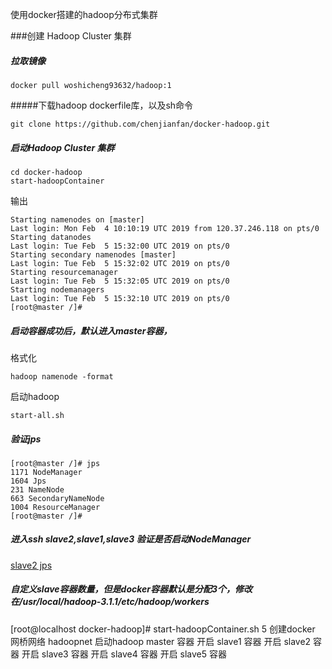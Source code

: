 
使用docker搭建的hadoop分布式集群


###创建 Hadoop Cluster 集群



##### 拉取镜像

```
docker pull woshicheng93632/hadoop:1
```

#####下载hadoop dockerfile库，以及sh命令

```
git clone https://github.com/chenjianfan/docker-hadoop.git
```

##### 启动Hadoop Cluster 集群

```
cd docker-hadoop
start-hadoopContainer
```

输出

```
Starting namenodes on [master]
Last login: Mon Feb  4 10:10:19 UTC 2019 from 120.37.246.118 on pts/0
Starting datanodes
Last login: Tue Feb  5 15:32:00 UTC 2019 on pts/0
Starting secondary namenodes [master]
Last login: Tue Feb  5 15:32:02 UTC 2019 on pts/0
Starting resourcemanager
Last login: Tue Feb  5 15:32:05 UTC 2019 on pts/0
Starting nodemanagers
Last login: Tue Feb  5 15:32:10 UTC 2019 on pts/0
[root@master /]# 
```

##### 启动容器成功后，默认进入master容器，

格式化
```
hadoop namenode -format
```

启动hadoop

```
start-all.sh
```

##### 验证jps
```
[root@master /]# jps
1171 NodeManager
1604 Jps
231 NameNode
663 SecondaryNameNode
1004 ResourceManager
[root@master /]# 
```
##### 进入ssh slave2,slave1,slave3 验证是否启动NodeManager
[slave2 jps]()


##### 自定义slave容器数量，但是docker容器默认是分配3个，修改在/usr/local/hadoop-3.1.1/etc/hadoop/workers
[root@localhost docker-hadoop]# start-hadoopContainer.sh  5
创建docker 网桥网络 hadoopnet
启动hadoop master 容器
开启 slave1 容器
开启 slave2 容器
开启 slave3 容器
开启 slave4 容器
开启 slave5 容器

